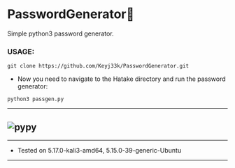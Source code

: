 # PasswordGenerator:snake:
Simple python3 password generator.

### USAGE:
```
git clone https://github.com/Keyj33k/PasswordGenerator.git
```
- Now you need to navigate to the Hatake directory and run the password generator:
```
python3 passgen.py
```
---
![pypy](https://raw.githubusercontent.com/Keyj33k/profiles/main/profile/pypy.jpeg)
---
---
  
- Tested on 5.17.0-kali3-amd64, 5.15.0-39-generic-Ubuntu
  
---
